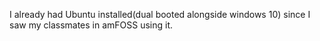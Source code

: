 I already had Ubuntu installed(dual booted alongside windows 10) since I saw my classmates in amFOSS using it.